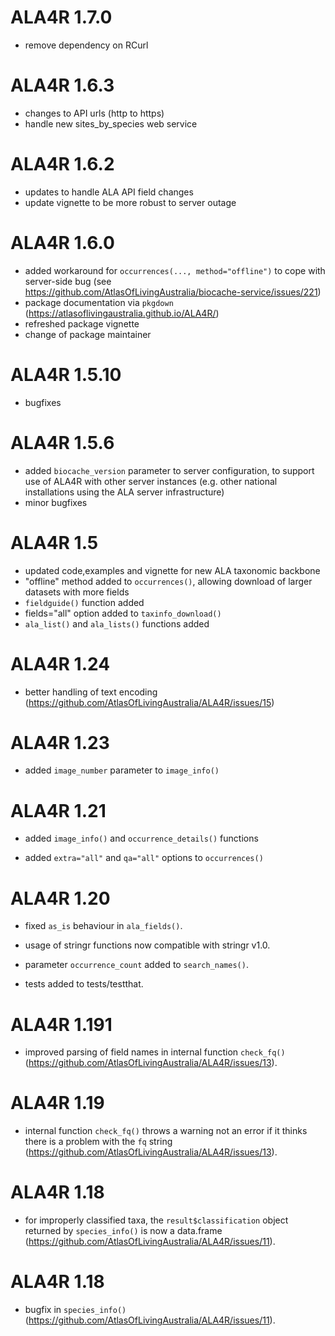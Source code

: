 # ALA4R 1.7.0
* remove dependency on RCurl 

# ALA4R 1.6.3
* changes to API urls (http to https)
* handle new sites_by_species web service

# ALA4R 1.6.2
* updates to handle ALA API field changes
* update vignette to be more robust to server outage

# ALA4R 1.6.0
* added workaround for `occurrences(..., method="offline")` to cope with server-side bug (see https://github.com/AtlasOfLivingAustralia/biocache-service/issues/221)
* package documentation via `pkgdown` (https://atlasoflivingaustralia.github.io/ALA4R/)
* refreshed package vignette
* change of package maintainer

# ALA4R 1.5.10
* bugfixes

# ALA4R 1.5.6
* added `biocache_version` parameter to server configuration, to support use of ALA4R with other server instances (e.g. other national installations using the ALA server infrastructure) 
* minor bugfixes

# ALA4R 1.5

* updated code,examples and vignette for new ALA taxonomic backbone
* "offline" method added to `occurrences()`, allowing download of larger datasets with more fields
* `fieldguide()` function added
* fields="all" option added to `taxinfo_download()`
* `ala_list()` and `ala_lists()` functions added

# ALA4R 1.24

* better handling of text encoding (https://github.com/AtlasOfLivingAustralia/ALA4R/issues/15)

# ALA4R 1.23

* added `image_number` parameter to `image_info()`

# ALA4R 1.21

* added `image_info()` and `occurrence_details()` functions

* added `extra="all"` and `qa="all"` options to `occurrences()`

# ALA4R 1.20

* fixed `as_is` behaviour in `ala_fields()`.

* usage of stringr functions now compatible with stringr v1.0.

* parameter `occurrence_count` added to `search_names()`.

* tests added to tests/testthat.

# ALA4R 1.191

* improved parsing of field names in internal function `check_fq()` (https://github.com/AtlasOfLivingAustralia/ALA4R/issues/13).

# ALA4R 1.19

* internal function `check_fq()` throws a warning not an error if it thinks there is a problem with the `fq` string (https://github.com/AtlasOfLivingAustralia/ALA4R/issues/13).

# ALA4R 1.18

* for improperly classified taxa, the `result$classification` object returned by `species_info()` is now a data.frame (https://github.com/AtlasOfLivingAustralia/ALA4R/issues/11).

# ALA4R 1.18

* bugfix in `species_info()` (https://github.com/AtlasOfLivingAustralia/ALA4R/issues/11).
